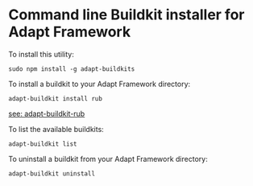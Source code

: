 Command line Buildkit installer for Adapt Framework
==================================

To install this utility:
```
sudo npm install -g adapt-buildkits
```

To install a buildkit to your Adapt Framework directory:
```
adapt-buildkit install rub
```
[see: adapt-buildkit-rub](https://github.com/oliverfoster/adapt-buildkit-rub)

To list the available buildkits:
```
adapt-buildkit list
```

To uninstall a buildkit from your Adapt Framework directory:
```
adapt-buildkit uninstall
```

